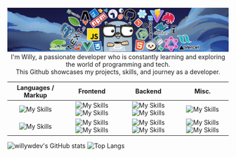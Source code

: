 <p align="center">
<img src="gh_header.png">
I'm Willy, a passionate developer who is constantly learning and exploring the world of programming and tech. <br> This Github showcases my projects, skills, and journey as a developer.
<br>

| Languages / Markup  |      Frontend      |  Backend | Misc. |
|:----------:|:-------------:|:------:|:-------:|
| ![My Skills](https://skillicons.dev/icons?i=js,typescript,python) |  ![My Skills](https://skillicons.dev/icons?i=astro,react,vue) ![My Skills](https://skillicons.dev/icons?i=svelte,nodejs,deno) | ![My Skills](https://skillicons.dev/icons?i=docker,express,graphql) ![My Skills](https://skillicons.dev/icons?i=mongodb,git,github) | ![My Skills](https://skillicons.dev/icons?i=electron,tauri,jest) |
|![My Skills](https://skillicons.dev/icons?i=html,css,lua) |  ![My Skills](https://skillicons.dev/icons?i=nextjs,nuxt) ![My Skills](https://skillicons.dev/icons?i=bootstrap,tailwind,styledcomponents) | ![My Skills](https://skillicons.dev/icons?i=postgres,powershell,supabase) ![My Skills](https://skillicons.dev/icons?i=bash,vite,vercel) | ![My Skills](https://skillicons.dev/icons?i=linux,neovim,vscode) ![My Skills](https://skillicons.dev/icons?i=ps,ai,markdown) |


</p>

<p align="center">
  
![willywdev's GitHub stats](https://github-readme-stats.vercel.app/api?username=willywdev&show_icons=true&theme=dracula&hide=contribs,stars&hide_border=true&rank_icon=github) ![Top Langs](https://github-readme-stats.vercel.app/api/top-langs/?username=willywdev&layout=compact&theme=dracula&hide_border=true) 
</p>
